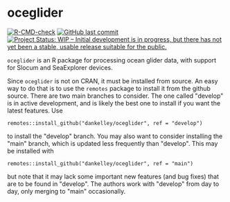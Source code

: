 # **oceglider**

<!-- badges: start -->

[![R-CMD-check](https://github.com/dankelley/oce/actions/workflows/R-CMD-check.yaml/badge.svg)](https://github.com/dankelley/oce/actions/workflows/R-CMD-check.yaml)
[![GitHub last commit](https://img.shields.io/github/last-commit/dankelley/oceglider)](https://img.shields.io/github/last-commit/dankelley/oceglider)
[![Project Status: WIP – Initial development is in progress, but there has not yet been a stable, usable release suitable for the public.](https://www.repostatus.org/badges/latest/wip.svg)](https://www.repostatus.org/#wip)

`oceglider` is an R package for processing ocean glider data, with
support for Slocum and SeaExplorer devices.

Since `oceglider` is not on CRAN, it must be installed from source. An
easy way to do that is to use the `remotes` package to install it from
the github source. There are two main branches to consider. The one
called "develop" is in active development, and is likely the best one
to install if you want the latest features.  Use

    remotes::install_github("dankelley/oceglider", ref = "develop")

to install the "develop" branch.  You may also want to consider installing the
"main" branch, which is updated less frequently than "develop".  This may be
installed with

    remotes::install_github("dankelley/oceglider", ref = "main")

but note that it may lack some important new features (and bug fixes)
that are to be found in "develop".  The authors work with "develop"
from day to day, only merging to "main" occasionally.

